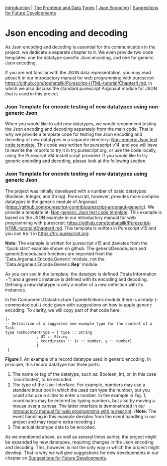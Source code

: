 [Introduction](./Introduction.md) |  [The Frontend and Data Types](./Datatypes.md)  |  [Json Encoding](./JsonEncoding.md)  |  [Suggestions for Future Developments](./FutureDevelopments.md)

# Json encoding and decoding
As Json encoding and decoding is essential for the communication in the project, we dedicate a separate chapter to it. We even provide two code templates: one for datatype specific Json encoding, and one for generic Json encoding.

If you are not familiar with the JSON data representation, you may read about it in our introductory manual for web programming with purescript: https://github.com/tophatsilk/Purescript-HTML-tutorial/Chapter4.md, in which we also discuss the standard purescript Argonaut module for JSON that is used in this project.

### Json Template for encode testing of new datatypes using non-generic Json
When you would like to add new datatypes, we would recommend testing the Json encoding and decoding separately from the main code. That is why we provide a template code for testing the Json encoding and decoding of new datatypes in a separate directory:
[Non-generic Json test code template](./Code/GenericJsonTemplate/Main.purs).
This code was written for purescript v14, and you will have to rewrite the imports to try it in  try.purescript.org, or use the code locally, using the Purescript v14 install script provided. If you would like to try generic encoding and decoding, please look at the following section.

### Json Template for encode testing of new datatypes using generic Json
The project was initially developed with a number of basic datatypes (Boolean, Integer, and String). Purescript, however, provides more complex datatypes in the generic module of Argonaut (https://github.com/purescript-contrib/purescript-argonaut-generic). We provide a template at: [Non-generic Json test code template](./Code/GenericJsonTemplate/Main.purs). This example is based on the JSON example in our introductory manual for web programming with purescript: https://github.com/tophatsilk/Purescript-HTML-tutorial\Chapter4.md. This template is written in Purescript v15 and you can try it in https://try.purescript.org.

**Note:** The example is written for purescript v15 and deviates from the  'Quick start' example shown on github. The genericDecodeJson and genericEncodeJson functions are imported from the 'Data.Argonaut.Encode.Generic' module, not the 'Data.Argonaut.Encode.Generic.__Rep__' module.

As you can see in the template, the datatype is defined ("data Information =") and a generic instance is defined with its encoding and decoding. Defining a new datatype is only a matter of a new definition with its instances.

In the Component.Datastructure.Typedefinitions module there is already {-commented out-} code given with suggestions on how to apply generic encoding. To clarify, we will copy part of that code here:
```
{-
-- Definition of a suggested new example type for the content of a Task.
type TaskContentType = { type :: String 
              , UI :: String
              , coordinates :: {x :: Number, y :: Number}
              }
-}
```
**Figure 1**. An example of a record datatype used in generic encoding.
In principle, this record datatype has three parts:
1. The name or tag of the datatype, such as: Boolean, Int, or, in this case 'coordinates', to be encoded.
2. The type of the User Interface. For example, numbers may use a standard input box in which the used can type the number, but you could also use a slider to enter a number. In the example in Fig. 1, coordinates may be entered by typing numbers, but also by moving a mouse over a canvas. The latter interface is demonstrated in our [Introductory manual for web programming with purescript](https://github.com/tophatsilk/Purescript-HTML-tutorial/blob/main/Chapter5.md). (**Note:** The event handling in this example deviates from the event handling in our project and may require extra recoding.)
3. The actual datatype data to be encoded.


As we mentioned above, as well as several times earlier, the project might be expanded by new datatypes, requiring changes in the Json encoding and decoding. This, however, is not the only way in which the project might develop. That is why we will give suggestions for new developments in our chapter on [Suggestions for Future Developments](./FutureDevelopments.md).
